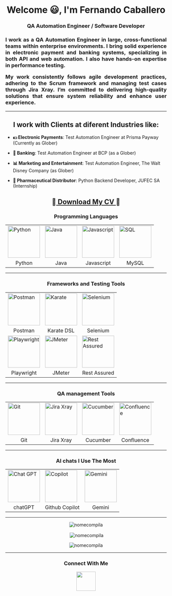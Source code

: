 <h1 align="center">Welcome 😃, I'm Fernando Caballero </h1>
<h3 align="center">QA Automation Engineer / Software Developer</h3>

<h3 align="justify">I work as a QA Automation Engineer in large, cross-functional teams within enterprise environments. I bring solid experience in electronic payment and banking systems, specializing in both API and web automation. I also have hands-on expertise in performance testing.

My work consistently follows agile development practices, adhering to the Scrum framework and managing test cases through Jira Xray. I’m committed to delivering high-quality solutions that ensure system reliability and enhance user experience.</h3>

<hr>

<h2 align="center"> I work with Clients at diferent Industries like: </h2>
 
- **💵 Electronic Payments**: Test Automation Engineer at Prisma Payway (Currently as Glober)
  
- **🏦 Banking**: Test Automation Engineer at BCP (as a Glober)

- **📊 Marketing and Entertainment**: Test Automation Engineer, The Walt Disney Company (as Glober)

-  **💊 Pharmaceutical Distributor**: Python Backend Developer, JUFEC SA (Internship)

<h2 align="center">
  📂<a href="https://drive.google.com/file/d/1lNWx1JP-m-CzBOberB4rCrElNCQGW0nj/view?usp=sharing" target="_blank">
    Download My CV
  </a> 📩
</h2>

<h3 align="center">Programming Languages</h3>
<div align="center">
<table>
  <tr>
    <td><img src="https://cdn4.iconfinder.com/data/icons/logos-and-brands/512/267_Python_logo-512.png" width="100" alt="Python"></td>
    <td><img src="https://cdn4.iconfinder.com/data/icons/logos-and-brands/512/181_Java_logo_logos-512.png" width="100" alt="Java"></td>
    <td><img src="https://cdn2.iconfinder.com/data/icons/designer-skills/128/code-programming-javascript-software-develop-command-language-512.png" width="100" alt="Javascript"></td>
    <td><img src="https://cdn4.iconfinder.com/data/icons/logos-3/181/MySQL-512.png" width="100" alt="SQL"></td>
  </tr>
  <tr align="center">
    <td>Python</td>
    <td>Java</td>
    <td>Javascript</td>
    <td>MySQL</td>
  </tr>
</table>
</div>

<hr>

<h3 align="center">Frameworks and Testing Tools</h3>
<div align="center">
<table>
  <tr>
    <td><img src="https://www.svgrepo.com/show/354202/postman-icon.svg" width="100" alt="Postman"></td>
    <td><img src="https://upload.wikimedia.org/wikipedia/commons/thumb/f/f7/Karate_software_logo.svg/1200px-Karate_software_logo.svg.png" width="100" alt="Karate"></td>
    <td><img src="https://upload.wikimedia.org/wikipedia/commons/d/d5/Selenium_Logo.png" width="100" alt="Selenium"></td>
  </tr>
  <tr align="center">
    <td>Postman</td>
    <td>Karate DSL</td>
    <td>Selenium</td>
  </tr>
 
  <tr>
    <td><img src="https://playwright.dev/img/playwright-logo.svg" width="100" alt="Playwright"></td>
    <td><img src="https://www.simplilearn.com/ice9/free_resources_article_thumb/JMeter_Logo.png" width="100" alt="JMeter"></td>
    <td><img src="https://encrypted-tbn0.gstatic.com/images?q=tbn:ANd9GcTts6f-AxHI_5jDOuosdBJbl1dRDx5nd00oCKZOUcy6IggaPyNoAwuVCq260sslCuPVUW0&usqp=CAU" width="100" alt="Rest Assured"></td>
  </tr>
  <tr align="center">
    <td>Playwright</td>
    <td>JMeter</td>
    <td>Rest Assured</td>
  </tr>
</table>
</div>

<hr>

<h3 align="center">QA management Tools</h3>
<div align="center">
<table>
  <tr>
    <td><img src="https://git-scm.com/images/logos/downloads/Git-Icon-1788C.png" width="100" alt="Git"></td>
    <td><img src="https://play-lh.googleusercontent.com/DTMp4aVzalUoCFj6XGPBMXg6pEvhL2entVp6_LS7nVpuPZzdF5CI3AzIOYIsqiAyND8u=w240-h480-rw" width="100" alt="Jira Xray"></td>
    <td><img src="https://pbs.twimg.com/profile_images/1259908463070756865/StEmxHED_400x400.png" width="100" alt="Cucumber"></td>
    <td><img src="https://images.icon-icons.com/2429/PNG/512/confluence_logo_icon_147305.png" width="100" alt="Confluence"></td>
  </tr>
  <tr align="center">
    <td>Git</td>
    <td>Jira Xray</td>
    <td>Cucumber</td>
    <td>Confluence</td>
  </tr>
</table>
</div>
  
<hr>

<h3 align="center">AI chats I Use The Most</h3>
<div align="center">
<table>
  <tr>
    <td><img src="https://cdn-icons-png.flaticon.com/512/11865/11865338.png" width="100" alt="Chat GPT"></td>
    <td><img src="https://miro.medium.com/v2/resize:fit:700/0*oRRpMJ9XqkRnYLhW.png" width="100" alt="Copilot"></td>
    <td><img src="https://brandlogos.net/wp-content/uploads/2025/03/gemini_icon-logo_brandlogos.net_bqzeu-300x300.png" width="100" alt="Gemini"></td>
  </tr>
  <tr align="center">
    <td>chatGPT</td>
    <td>Github Copilot</td>
    <td>Gemini</td>
  </tr>
</table>
</div>

<hr>

<p align="center"><img  src="https://github-readme-stats.vercel.app/api/top-langs?username=nomecompila&show_icons=true&locale=en&layout=compact" alt="nomecompila" /></p>

<p align="center">&nbsp;<img align="center" src="https://github-readme-stats.vercel.app/api?username=nomecompila&show_icons=true&locale=en" alt="nomecompila" /></p>

<p align="center"><img align="center" src="https://github-readme-streak-stats.herokuapp.com/?user=nomecompila&" alt="nomecompila" /></p>

<hr>

<h3 align="center">Connect With Me</h3>
<p align="center">
<a target="_blank" href="https://www.linkedin.com/in/qa-fer-caballero/"><img align="center" src="https://raw.githubusercontent.com/rahuldkjain/github-profile-readme-generator/master/src/images/icons/Social/linked-in-alt.svg" height="60" width="60" /></a>
</p>
